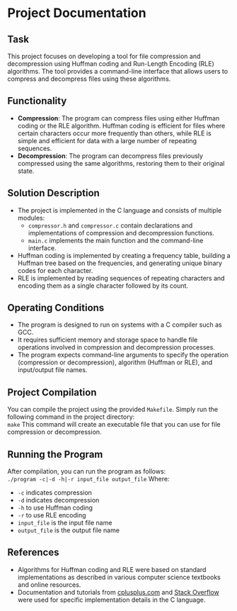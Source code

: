 # Project Documentation

## Task
This project focuses on developing a tool for file compression and decompression using Huffman coding and Run-Length Encoding (RLE) algorithms. The tool provides a command-line interface that allows users to compress and decompress files using these algorithms.

## Functionality
- **Compression**: The program can compress files using either Huffman coding or the RLE algorithm. Huffman coding is efficient for files where certain characters occur more frequently than others, while RLE is simple and efficient for data with a large number of repeating sequences.
- **Decompression**: The program can decompress files previously compressed using the same algorithms, restoring them to their original state.

## Solution Description
- The project is implemented in the C language and consists of multiple modules:
  - `compressor.h` and `compressor.c` contain declarations and implementations of compression and decompression functions.
  - `main.c` implements the main function and the command-line interface.
- Huffman coding is implemented by creating a frequency table, building a Huffman tree based on the frequencies, and generating unique binary codes for each character.
- RLE is implemented by reading sequences of repeating characters and encoding them as a single character followed by its count.

## Operating Conditions
- The program is designed to run on systems with a C compiler such as GCC.
- It requires sufficient memory and storage space to handle file operations involved in compression and decompression processes.
- The program expects command-line arguments to specify the operation (compression or decompression), algorithm (Huffman or RLE), and input/output file names.

## Project Compilation
You can compile the project using the provided `Makefile`. Simply run the following command in the project directory:  
`make`
This command will create an executable file that you can use for file compression or decompression.

## Running the Program
After compilation, you can run the program as follows:  
`./program -c|-d -h|-r input_file output_file`
Where:
- `-c` indicates compression
- `-d` indicates decompression
- `-h` to use Huffman coding
- `-r` to use RLE encoding
- `input_file` is the input file name
- `output_file` is the output file name

## References
- Algorithms for Huffman coding and RLE were based on standard implementations as described in various computer science textbooks and online resources.
- Documentation and tutorials from [cplusplus.com](https://www.cplusplus.com) and [Stack Overflow](https://stackoverflow.com) were used for specific implementation details in the C language.
